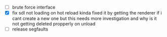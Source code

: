 - [ ] brute force interface 
- [x] fix sdl not loading on hot reload 
kinda fixed it by getting the renderer if i cant create a new one but this needs more investigation and why is it not getting deleted propperly on unload
- [ ] release segfaults
